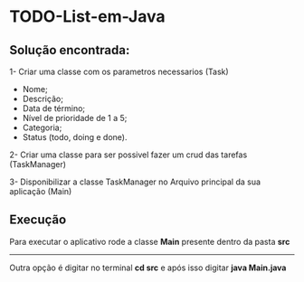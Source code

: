 # TODO-List-em-Java

## Solução encontrada:
1- Criar uma classe com os parametros necessarios (Task)
* Nome;
* Descrição;
* Data de término;
* Nível de prioridade de 1 a 5;
* Categoria;
* Status (todo, doing e done).

2- Criar uma classe para ser possivel fazer um crud das tarefas (TaskManager)

3- Disponibilizar a classe TaskManager no Arquivo principal da sua aplicação (Main)

## Execução
Para executar o aplicativo rode a classe **Main** presente dentro da pasta **src**

---

Outra opção é digitar no terminal **cd src** e após isso digitar **java Main.java**
